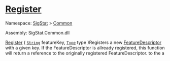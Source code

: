 # [Register](./FeatureDescriptor-100663414.md)

Namespace: [SigStat]() > [Common](./../README.md)

Assembly: SigStat.Common.dll

[Register](./FeatureDescriptor-100663414.md) ( [`String`](https://docs.microsoft.com/en-us/dotnet/api/System.String) featureKey, [`Type`](https://docs.microsoft.com/en-us/dotnet/api/System.Type) type )Registers a new [FeatureDescriptor](https://github.com/hargitomi97/sigstat/blob/master/docs/md/SigStat/Common/FeatureDescriptor.md) with a given key.  If the FeatureDescriptor is allready registered, this function will  return a reference to the originally registered FeatureDescriptor.  to the a
